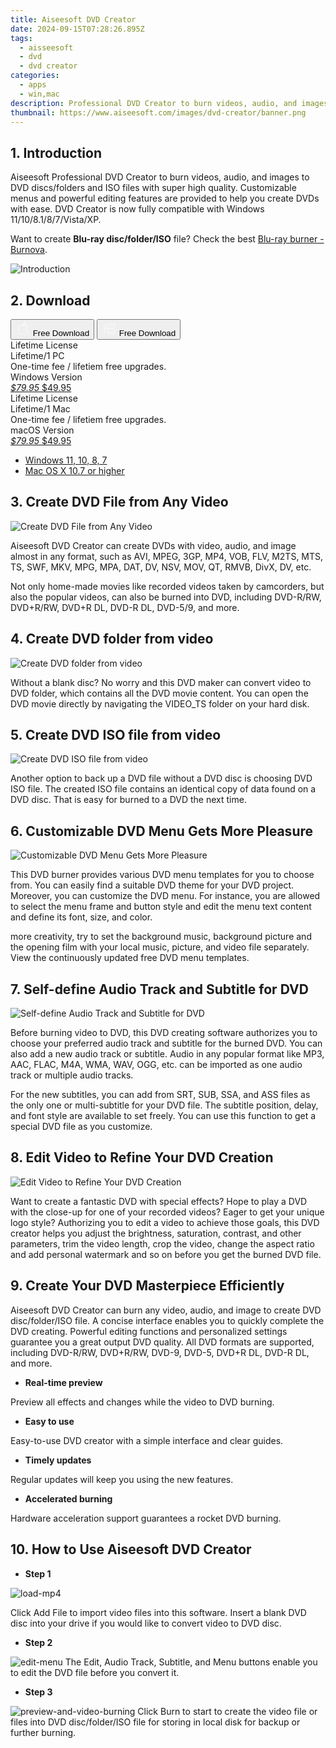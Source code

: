 ```yaml
---
title: Aiseesoft DVD Creator
date: 2024-09-15T07:28:26.895Z
tags: 
  - aisseesoft
  - dvd
  - dvd creator
categories: 
  - apps
  - win,mac
description: Professional DVD Creator to burn videos, audio, and images to DVD discs/folders and ISO files with super high quality. Customizable menus and powerful editing features are provided to help you create DVDs with ease. DVD Creator is now fully compatible with Windows 11/10/8.1/8/7/Vista/XP.
thumbnail: https://www.aiseesoft.com/images/dvd-creator/banner.png
---
```


## 1. Introduction

Aiseesoft Professional DVD Creator to burn videos, audio, and images to DVD discs/folders and ISO files with super high quality. Customizable menus and powerful editing features are provided to help you create DVDs with ease. DVD Creator is now fully compatible with Windows 11/10/8.1/8/7/Vista/XP.

Want to create **Blu-ray disc/folder/ISO** file? Check the best [Blu-ray burner - Burnova](https://tools.techidaily.com/aiseesoft/burnova/).

![Introduction](https://www.aiseesoft.com/images/dvd-creator/banner.png)

## 2. Download

<div class="mx-auto flex items-center justify-center space-x-4">
  <button 
  onclick="javascript:window.open('https://secure.2checkout.com/order/checkout.php?PRODS=4566611&QTY=1&COUPON=AISEOHC&DESIGN_TYPE=2&SHORT_FORM=1&AFFILIATE=108875&CART=1', '_blank');
    window.open('https://download.aiseesoft.com/mac/dvd-creator-for-mac.dmg', '_blank');void(0);"
  class="flex flex-row font-bold rounded-lg text-lg w-48 h-16 bg-[#FF8014] text-[#ffffff] items-center justify-center p-2">
    <svg width="24px" height="24px" viewBox="0 0 24 24" xmlns="http://www.w3.org/2000/svg" color="#ffffff" fill="none" stroke="currentColor" stroke-width="3" stroke-linecap="round" stroke-linejoin="round"><path d="M16 2C16.3632 4.17921 14.0879 5.83084 12.8158 6.57142C12.4406 6.78988 12.0172 6.5117 12.0819 6.08234C12.2993 4.63878 13.0941 2.00008 16 2Z" stroke="#f8f7f7" stroke-width="1.5"></path><path d="M9 6.5C9.89676 6.5 10.6905 6.69941 11.2945 6.92013C12.0563 7.19855 12.9437 7.19854 13.7055 6.92012C14.3094 6.6994 15.1032 6.5 15.9999 6.5C17.0852 6.5 18.4649 7.08889 19.4999 8.26666C16 11 17 15.5 20.269 16.6916C19.2253 19.5592 17.2413 21.5 15.4999 21.5C13.9999 21.5 14 20.8 12.5 20.8C11 20.8 11 21.5 9.5 21.5C7 21.5 4 17.5 4 12.5C4 8.5 7 6.5 9 6.5Z" stroke="#f8f7f7" stroke-width="1.5"></path></svg>    
    <span class="font-medium mx-auto">Free Download</span>  
  </button>
  <button 
  onclick="javascript:window.open('https://secure.2checkout.com/order/checkout.php?PRODS=4547584&QTY=1&COUPON=AISEOHC&DESIGN_TYPE=2&SHORT_FORM=1&AFFILIATE=108875&CART=1', '_blank');
    window.open('https://download.aiseesoft.com/dvd-creator.exe', '_blank');void(0);"
  class="flex flex-row font-bold rounded-lg text-lg w-48 h-16 bg-[#FF8014] text-[#ffffff] items-center justify-center p-2">
    <svg width="24px" height="24px" viewBox="0 0 24 24" xmlns="http://www.w3.org/2000/svg" color="#ffffff" fill="none" stroke="currentColor" stroke-width="3" stroke-linecap="round" stroke-linejoin="round"><path d="M4 16.9865V7.01353C4 6.71792 4.21531 6.46636 4.50737 6.42072L19.3074 4.10822C19.6713 4.05137 20 4.33273 20 4.70103V19.299C20 19.6673 19.6713 19.9486 19.3074 19.8918L4.50737 17.5793C4.21531 17.5336 4 17.2821 4 16.9865Z" stroke="#f8f7f7" stroke-width="1.5"></path><path d="M4 12H20" stroke="#f8f7f7" stroke-width="1.5"></path><path d="M10.5 5.5V18.5" stroke="#f8f7f7" stroke-width="1.5"></path></svg>
    <span class="font-medium mx-auto">Free Download</span>  
  </button>
</div>

<div class="mx-auto flex items-center justify-center">
  <div class="m-8 grid grid-cols-1 gap-6 xl:grid-cols-2">
    <div class="flex w-full flex-col rounded-2xl bg-[#ffffff] text-[#374151] shadow-xl xl:w-96">
      <div class="flex h-full flex-col p-8">
        <div class="pb-6 text-3xl font-bold">Lifetime License</div>
        <div class="pb-12 text-lg">
          Lifetime/1 PC
          <div class="text-xs">One-time fee / lifetiem free upgrades.</div>
          <div class="text-xs">Windows Version</div>
        </div>
        <div class="flex flex-col gap-3 text-base"></div>
        <div class="flex flex-grow"></div>
        <div class="flex pt-10">
          <a href="https://secure.2checkout.com/order/checkout.php?PRODS=4547584&QTY=1&COUPON=AISEOHC&DESIGN_TYPE=2&SHORT_FORM=1&AFFILIATE=108875&CART=1" class="w-full transform cursor-pointer rounded-lg bg-[#7e22ce] p-3 text-center text-xl font-bold !text-[#ffffff] !no-underline transition-transform hover:bg-purple-800 active:scale-95"> 
           <em class="text-base line-through !text-[#c5c5c5]">$79.95</em>
            $49.95
          </a>
        </div>
      </div>
    </div>
    <div class="flex w-full flex-col rounded-2xl bg-[#ffffff] text-[#374151] shadow-xl xl:w-96">
      <div class="flex h-full flex-col p-8">
        <div class="pb-6 text-3xl font-bold">Lifetime License</div>
        <div class="pb-12 text-lg">
          Lifetime/1 Mac
          <div class="text-xs">One-time fee / lifetiem free upgrades.</div>
          <div class="text-xs">macOS Version</div>
        </div>
        <div class="flex flex-col gap-3 text-base"></div>
        <div class="flex flex-grow"></div>
        <div class="flex pt-10">
          <a href="https://secure.2checkout.com/order/checkout.php?PRODS=4566611&QTY=1&COUPON=AISEOHC&DESIGN_TYPE=2&SHORT_FORM=1&AFFILIATE=108875&CART=1" class="w-full transform cursor-pointer rounded-lg bg-[#7e22ce] p-3 text-center text-xl font-bold !text-[#ffffff] !no-underline transition-transform hover:bg-purple-800 active:scale-95">
           <em class="text-base line-through !text-[#c5c5c5]">$79.95</em>
            $49.95
          </a>
        </div>
      </div>
    </div>   
  </div>
</div>

- [Windows 11, 10, 8, 7](https://secure.2checkout.com/order/checkout.php?PRODS=4547584&QTY=1&COUPON=AISEOHC&DESIGN_TYPE=2&SHORT_FORM=1&AFFILIATE=108875&CART=1)
- [Mac OS X 10.7 or higher](https://secure.2checkout.com/order/checkout.php?PRODS=4566611&QTY=1&COUPON=AISEOHC&DESIGN_TYPE=2&SHORT_FORM=1&AFFILIATE=108875&CART=1)

## 3. Create DVD File from Any Video

![Create DVD File from Any Video](https://www.aiseesoft.com/images/dvd-creator/create-any-video-to-dvd.png)

Aiseesoft DVD Creator can create DVDs with video, audio, and image almost in any format, such as AVI, MPEG, 3GP, MP4, VOB, FLV, M2TS, MTS, TS, SWF, MKV, MPG, MPA, DAT, DV, NSV, MOV, QT, RMVB, DivX, DV, etc.

Not only home-made movies like recorded videos taken by camcorders, but also the popular videos, can also be burned into DVD, including DVD-R/RW, DVD+R/RW, DVD+R DL, DVD-R DL, DVD-5/9, and more.

## 4. Create DVD folder from video

![Create DVD folder from video](https://www.aiseesoft.com/images/dvd-creator/dvd-to-folder.png)

Without a blank disc? No worry and this DVD maker can convert video to DVD folder, which contains all the DVD movie content. You can open the DVD movie directly by navigating the VIDEO_TS folder on your hard disk.

## 5. Create DVD ISO file from video

![Create DVD ISO file from video](https://www.aiseesoft.com/images/dvd-creator/dvd-to-iso.png)

Another option to back up a DVD file without a DVD disc is choosing DVD ISO file. The created ISO file contains an identical copy of data found on a DVD disc. That is easy for burned to a DVD the next time.

## 6. Customizable DVD Menu Gets More Pleasure

![Customizable DVD Menu Gets More Pleasure](https://www.aiseesoft.com/images/dvd-creator/edit-dvd-titles.png)

This DVD burner provides various DVD menu templates for you to choose from. You can easily find a suitable DVD theme for your DVD project. Moreover, you can customize the DVD menu. For instance, you are allowed to select the menu frame and button style and edit the menu text content and define its font, size, and color.

more creativity, try to set the background music, background picture and the opening film with your local music, picture, and video file separately. View the continuously updated free DVD menu templates.

## 7. Self-define Audio Track and Subtitle for DVD

![Self-define Audio Track and Subtitle for DVD](https://www.aiseesoft.com/images/dvd-creator/edit-dvd-subtitle-menu.png)

Before burning video to DVD, this DVD creating software authorizes you to choose your preferred audio track and subtitle for the burned DVD. You can also add a new audio track or subtitle. Audio in any popular format like MP3, AAC, FLAC, M4A, WMA, WAV, OGG, etc. can be imported as one audio track or multiple audio tracks.

For the new subtitles, you can add from SRT, SUB, SSA, and ASS files as the only one or multi-subtitle for your DVD file. The subtitle position, delay, and font style are available to set freely. You can use this function to get a special DVD file as you customize.

## 8. Edit Video to Refine Your DVD Creation

![Edit Video to Refine Your DVD Creation](https://www.aiseesoft.com/images/dvd-creator/edit-video-before-burning-dvd.png)

Want to create a fantastic DVD with special effects? Hope to play a DVD with the close-up for one of your recorded videos? Eager to get your unique logo style? Authorizing you to edit a video to achieve those goals, this DVD creator helps you adjust the brightness, saturation, contrast, and other parameters, trim the video length, crop the video, change the aspect ratio and add personal watermark and so on before you get the burned DVD file.

## 9. Create Your DVD Masterpiece Efficiently

Aiseesoft DVD Creator can burn any video, audio, and image to create DVD disc/folder/ISO file. A concise interface enables you to quickly complete the DVD creating. Powerful editing functions and personalized settings guarantee you a great output DVD quality. All DVD formats are supported, including DVD-R/RW, DVD+R/RW, DVD-9, DVD-5, DVD+R DL, DVD-R DL, and more.

- **Real-time preview**

Preview all effects and changes while the video to DVD burning.

- **Easy to use**

Easy-to-use DVD creator with a simple interface and clear guides.

- **Timely updates**

Regular updates will keep you using the new features.

- **Accelerated burning**

Hardware acceleration support guarantees a rocket DVD burning.

## 10. How to Use Aiseesoft DVD Creator

- **Step 1**

![load-mp4](https://www.aiseesoft.com/images/dvd-creator/load-mp4.jpg)

Click Add File to import video files into this software. Insert a blank DVD disc into your drive if you would like to convert video to DVD disc.

- **Step 2**

![edit-menu](https://www.aiseesoft.com/images/dvd-creator/edit-menu.jpg)
The Edit, Audio Track, Subtitle, and Menu buttons enable you to edit the DVD file before you convert it.

- **Step 3**

![preview-and-video-burning](https://www.aiseesoft.com/images/dvd-creator/preview-and-video-burning.jpg)
Click Burn to start to create the video file or files into DVD disc/folder/ISO file for storing in local disk for backup or further burning.

<ins class="adsbygoogle"
      style="display:block"
      data-ad-client="ca-pub-7571918770474297"
      data-ad-slot="8358498916"
      data-ad-format="auto"
      data-full-width-responsive="true"></ins>




